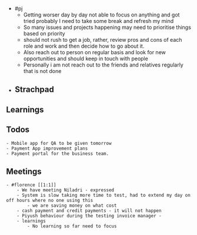 - #pj
	- Getting worser day by day not able to focus on anything and got tried probably I need to take some break and refresh my mind
	- So many issues and projects happening may need to prioritise things based on priority
	- should not rush to get a job, rather, review pros and cons of each role and work and then decide how to go about it.
	- Also reach out to person on regular basis and look for new opportunities and should keep in touch with people
	- Personally i am not reach out to the friends and relatives regularly that is not done
- ## Strachpad
## Learnings
## Todos
	- Mobile app for QA to be given tomorrow
	- Payment App improvement plans
	- Payment portal for the business team.
## Meetings
	- #florence [[1:1]]
		- We have meeting Niladri - expressed
		- System is slow taking more time to test, had to extend my day on off hours where no one using this
			- we are saving money on what cost
		- cash payment and credit payments - it will not happen
		- Piyush behaviour during the testing invoice manager -
		- learnings
			- No learning so far need to focus